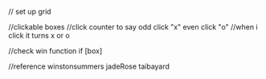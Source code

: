 // set up grid

//clickable boxes
  //click counter to say odd click "x" even click "o"
 //when i click it turns x or o


//check win function
if [box]

//reference
winstonsummers
jadeRose
taibayard  
